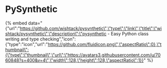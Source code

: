 # PySynthetic

{% embed data="{\"url\":\"https://github.com/wishtack/pysynthetic\",\"type\":\"link\",\"title\":\"wishtack/pysynthetic\",\"description\":\"pysynthetic - Easy Python class writing and type checking\",\"icon\":{\"type\":\"icon\",\"url\":\"https://github.com/fluidicon.png\",\"aspectRatio\":0},\"thumbnail\":{\"type\":\"thumbnail\",\"url\":\"https://avatars3.githubusercontent.com/u/7060848?s=400&v=4\",\"width\":128,\"height\":128,\"aspectRatio\":1}}" %}




